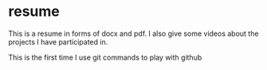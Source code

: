 # resume

This is a resume in forms of docx and pdf. I also give some videos about the projects I have participated in.

This is the first time I use git commands to play with github
